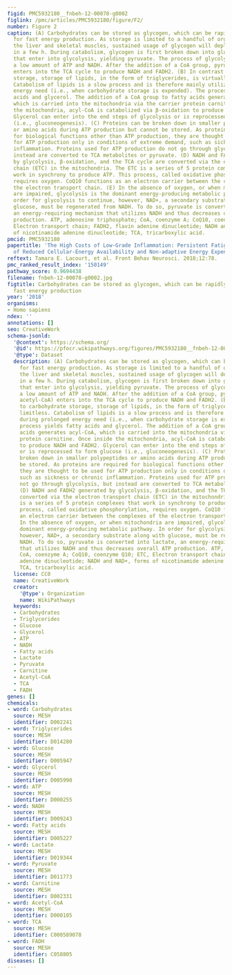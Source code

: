 ```yaml
---
figid: PMC5932180__fnbeh-12-00078-g0002
figlink: /pmc/articles/PMC5932180/figure/F2/
number: Figure 2
caption: (A) Carbohydrates can be stored as glycogen, which can be rapidly utilized
  for fast energy production. As storage is limited to a handful of organs, mainly
  the liver and skeletal muscles, sustained usage of glycogen will deplete stores
  in a few h. During catabolism, glycogen is first broken down into glucose molecules
  that enter into glycolysis, yielding pyruvate. The process of glycolysis yields
  a low amount of ATP and NADH. After the addition of a CoA group, pyruvate (now acetyl-CoA)
  enters into the TCA cycle to produce NADH and FADH2. (B) In contrast to carbohydrate
  storage, storage of lipids, in the form of triglycerides, is virtually limitless.
  Catabolism of lipids is a slow process and is therefore mainly utilized during prolonged
  energy need (i.e., when carbohydrate storage is expended). The process yields fatty
  acids and glycerol. The addition of a CoA group to fatty acids generates acyl-CoA,
  which is carried into the mitochondria via the carrier protein carnitine. Once inside
  the mitochondria, acyl-CoA is catabolized via β-oxidation to produce NADH and FADH2.
  Glycerol can enter into the end steps of glycolysis or is reprocessed to form glucose
  (i.e., gluconeogenesis). (C) Proteins can be broken down in smaller polypeptides
  or amino acids during ATP production but cannot be stored. As proteins are required
  for biological functions other than ATP production, they are thought to be used
  for ATP production only in conditions of extreme demand, such as sickness or chronic
  inflammation. Proteins used for ATP production do not go through glycolysis, but
  instead are converted to TCA metabolites or pyruvate. (D) NADH and FADH2 generated
  by glycolysis, β-oxidation, and the TCA cycle are converted via the electron transport
  chain (ETC) in the mitochondria. The ETC is a series of 5 protein complexes that
  work in synchrony to produce ATP. This process, called oxidative phosphorylation,
  requires oxygen. CoQ10 functions as an electron carrier between the complexes of
  the electron transport chain. (E) In the absence of oxygen, or when mitochondria
  are impaired, glycolysis is the dominant energy-producing metabolic pathway. In
  order for glycolysis to continue, however, NAD+, a secondary substrate along with
  glucose, must be regenerated from NADH. To do so, pyruvate is converted into lactate,
  an energy-requiring mechanism that utilizes NADH and thus decreases overall ATP
  production. ATP, adenosine triphosphate; CoA, coenzyme A; CoQ10, coenzyme Q10; ETC,
  Electron transport chain; FADH2, flavin adenine dinucleotide; NADH and NAD+, forms
  of nicotinamide adenine dinucleotide; TCA, tricarboxylic acid.
pmcid: PMC5932180
papertitle: 'The High Costs of Low-Grade Inflammation: Persistent Fatigue as a Consequence
  of Reduced Cellular-Energy Availability and Non-adaptive Energy Expenditure.'
reftext: Tamara E. Lacourt, et al. Front Behav Neurosci. 2018;12:78.
pmc_ranked_result_index: '150149'
pathway_score: 0.9694438
filename: fnbeh-12-00078-g0002.jpg
figtitle: Carbohydrates can be stored as glycogen, which can be rapidly utilized for
  fast energy production
year: '2018'
organisms:
- Homo sapiens
ndex: ''
annotations: []
seo: CreativeWork
schema-jsonld:
  '@context': https://schema.org/
  '@id': https://pfocr.wikipathways.org/figures/PMC5932180__fnbeh-12-00078-g0002.html
  '@type': Dataset
  description: (A) Carbohydrates can be stored as glycogen, which can be rapidly utilized
    for fast energy production. As storage is limited to a handful of organs, mainly
    the liver and skeletal muscles, sustained usage of glycogen will deplete stores
    in a few h. During catabolism, glycogen is first broken down into glucose molecules
    that enter into glycolysis, yielding pyruvate. The process of glycolysis yields
    a low amount of ATP and NADH. After the addition of a CoA group, pyruvate (now
    acetyl-CoA) enters into the TCA cycle to produce NADH and FADH2. (B) In contrast
    to carbohydrate storage, storage of lipids, in the form of triglycerides, is virtually
    limitless. Catabolism of lipids is a slow process and is therefore mainly utilized
    during prolonged energy need (i.e., when carbohydrate storage is expended). The
    process yields fatty acids and glycerol. The addition of a CoA group to fatty
    acids generates acyl-CoA, which is carried into the mitochondria via the carrier
    protein carnitine. Once inside the mitochondria, acyl-CoA is catabolized via β-oxidation
    to produce NADH and FADH2. Glycerol can enter into the end steps of glycolysis
    or is reprocessed to form glucose (i.e., gluconeogenesis). (C) Proteins can be
    broken down in smaller polypeptides or amino acids during ATP production but cannot
    be stored. As proteins are required for biological functions other than ATP production,
    they are thought to be used for ATP production only in conditions of extreme demand,
    such as sickness or chronic inflammation. Proteins used for ATP production do
    not go through glycolysis, but instead are converted to TCA metabolites or pyruvate.
    (D) NADH and FADH2 generated by glycolysis, β-oxidation, and the TCA cycle are
    converted via the electron transport chain (ETC) in the mitochondria. The ETC
    is a series of 5 protein complexes that work in synchrony to produce ATP. This
    process, called oxidative phosphorylation, requires oxygen. CoQ10 functions as
    an electron carrier between the complexes of the electron transport chain. (E)
    In the absence of oxygen, or when mitochondria are impaired, glycolysis is the
    dominant energy-producing metabolic pathway. In order for glycolysis to continue,
    however, NAD+, a secondary substrate along with glucose, must be regenerated from
    NADH. To do so, pyruvate is converted into lactate, an energy-requiring mechanism
    that utilizes NADH and thus decreases overall ATP production. ATP, adenosine triphosphate;
    CoA, coenzyme A; CoQ10, coenzyme Q10; ETC, Electron transport chain; FADH2, flavin
    adenine dinucleotide; NADH and NAD+, forms of nicotinamide adenine dinucleotide;
    TCA, tricarboxylic acid.
  license: CC0
  name: CreativeWork
  creator:
    '@type': Organization
    name: WikiPathways
  keywords:
  - Carbohydrates
  - Triglycerides
  - Glucose
  - Glycerol
  - ATP
  - NADH
  - Fatty acids
  - Lactate
  - Pyruvate
  - Carnitine
  - Acetyl-CoA
  - TCA
  - FADH
genes: []
chemicals:
- word: Carbohydrates
  source: MESH
  identifier: D002241
- word: Triglycerides
  source: MESH
  identifier: D014280
- word: Glucose
  source: MESH
  identifier: D005947
- word: Glycerol
  source: MESH
  identifier: D005990
- word: ATP
  source: MESH
  identifier: D000255
- word: NADH
  source: MESH
  identifier: D009243
- word: Fatty acids
  source: MESH
  identifier: D005227
- word: Lactate
  source: MESH
  identifier: D019344
- word: Pyruvate
  source: MESH
  identifier: D011773
- word: Carnitine
  source: MESH
  identifier: D002331
- word: Acetyl-CoA
  source: MESH
  identifier: D000105
- word: TCA
  source: MESH
  identifier: C000589078
- word: FADH
  source: MESH
  identifier: C058805
diseases: []
---
```


